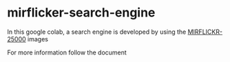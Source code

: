 # mirflicker-search-engine
In this google colab, a search engine is developed by using the [MIRFLICKR-25000](http://press.liacs.nl/mirflickr/) images

For more information follow the document
